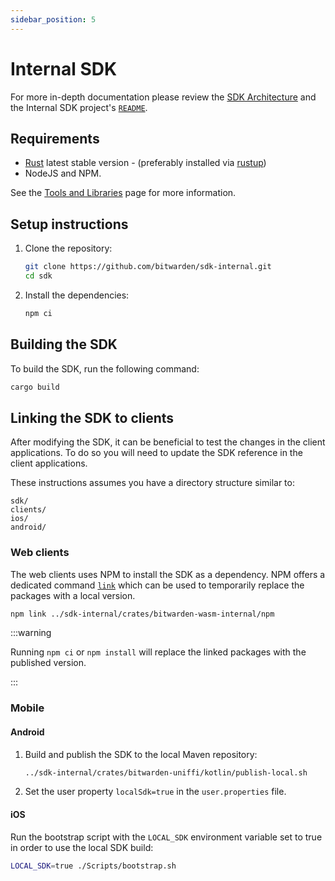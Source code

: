 ```yaml
---
sidebar_position: 5
---
```


# Internal SDK

For more in-depth documentation please review the [SDK Architecture](../../../architecture/sdk) and
the Internal SDK project's [`README`](https://github.com/bitwarden/sdk-internal).

## Requirements

- [Rust](https://www.rust-lang.org/tools/install) latest stable version - (preferably installed via
  [rustup](https://rustup.rs/))
- NodeJS and NPM.

See the [Tools and Libraries](../../tools/index.md) page for more information.

## Setup instructions

1.  Clone the repository:

    ```bash
    git clone https://github.com/bitwarden/sdk-internal.git
    cd sdk
    ```

2.  Install the dependencies:

    ```bash
    npm ci
    ```

## Building the SDK

To build the SDK, run the following command:

```bash
cargo build
```

## Linking the SDK to clients

After modifying the SDK, it can be beneficial to test the changes in the client applications. To do
so you will need to update the SDK reference in the client applications.

These instructions assumes you have a directory structure similar to:

```text
sdk/
clients/
ios/
android/
```

### Web clients

The web clients uses NPM to install the SDK as a dependency. NPM offers a dedicated command
[`link`][npm-link] which can be used to temporarily replace the packages with a local version.

```bash
npm link ../sdk-internal/crates/bitwarden-wasm-internal/npm
```

:::warning

Running `npm ci` or `npm install` will replace the linked packages with the published version.

:::

### Mobile

#### Android

1. Build and publish the SDK to the local Maven repository:

   ```bash
   ../sdk-internal/crates/bitwarden-uniffi/kotlin/publish-local.sh
   ```

2. Set the user property `localSdk=true` in the `user.properties` file.

#### iOS

Run the bootstrap script with the `LOCAL_SDK` environment variable set to true in order to use the
local SDK build:

```bash
LOCAL_SDK=true ./Scripts/bootstrap.sh
```

[npm-link]: https://docs.npmjs.com/cli/v9/commands/npm-link
[sm]: https://bitwarden.com/products/secrets-manager/
[pm]: https://bitwarden.com/
